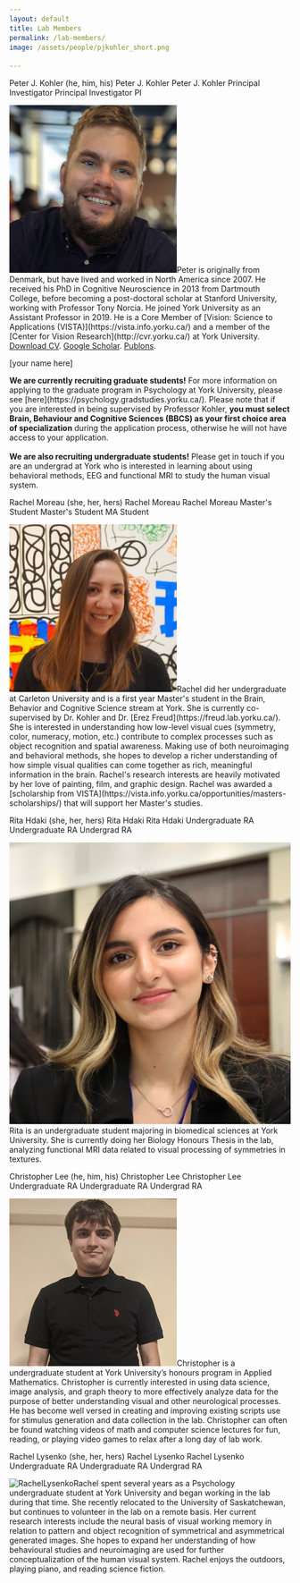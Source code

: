 ```yaml
---
layout: default
title: Lab Members
permalink: /lab-members/
image: /assets/people/pjkohler_short.png

---
```

<a class="box-head">
	<span class="wide alignleft">Peter J. Kohler (he, him, his)</span>
	<span class="mid alignleft">Peter J. Kohler</span>
	<span class="narrow alignleft">Peter J. Kohler</span>
	<span class="wide alignright">Principal Investigator</span>
	<span class="mid alignright">Principal Investigator</span>
	<span class="narrow alignright">PI</span>
</a>
<p class="box-body"><img class="small-round" src="/assets/people/pjkohler_short.png" alt="Peter">Peter is originally from Denmark, but have lived and worked in North America since 2007. He received his PhD in Cognitive Neuroscience in 2013 from Dartmouth College, before becoming a post-doctoral scholar at Stanford University, working with Professor Tony Norcia. He joined York University as an Assistant Professor in 2019. He is a Core Member of [Vision: Science to Applications (VISTA)](https://vista.info.yorku.ca/) and a member of the [Center for Vision Research](http://cvr.yorku.ca/) at York University. <a href="/assets/cv-pjkohler.pdf" target="_blank">Download CV</a>. <a href="https://scholar.google.com/citations?user=kV2t964AAAAJ&amp;hl=en" target="_blank">Google Scholar</a>. <a href="https://publons.com/author/1193872/peter-j-kohler#profile" target="_blank">Publons</a>.
</p>

<a class="box-head">[your name here]</a>
<p class="box-body"> 
<b>We are currently recruiting graduate students!</b> For more information on applying to the graduate program in Psychology at York University, please see [here](https://psychology.gradstudies.yorku.ca/). Please note that if you are interested in being supervised by Professor Kohler, <b>you must select Brain, Behaviour and Cognitive Sciences (BBCS) as your first choice area of specialization</b> during the application process, otherwise he will not have access to your application.<br><br><b>We are also recruiting undergraduate students!</b> Please get in touch if you are an undergrad at York who is interested in learning about using behavioral methods, EEG and functional MRI to study the human visual system.</p>

<a class="box-head">
	<span class="wide alignleft">Rachel Moreau (she, her, hers)</span>
	<span class="mid alignleft">Rachel Moreau</span>
	<span class="narrow alignleft">Rachel Moreau</span>
	<span class="wide alignright">Master's Student</span>
	<span class="mid alignright">Master's Student</span>
	<span class="narrow alignright">MA Student</span>
</a>
<p class="box-body"><img class="small-round" src="/assets/people/rmoreau.png" alt="RachelMoreau">Rachel did her undergraduate at Carleton University and is a first year Master's student in the Brain, Behavior and Cognitive Science stream at York. She is currently co-supervised by Dr. Kohler and Dr. [Erez Freud](https://freud.lab.yorku.ca/). She is interested in understanding how low-level visual cues (symmetry, color, numeracy, motion, etc.) contribute to complex processes such as object recognition and spatial awareness. Making use of both neuroimaging and behavioral methods, she hopes to develop a richer understanding of how simple visual qualities can come together as rich, meaningful information in the brain. Rachel's research interests are heavily motivated by her love of painting, film, and graphic design. Rachel was awarded a [scholarship from VISTA](https://vista.info.yorku.ca/opportunities/masters-scholarships/) that will support her Master's studies. 
</p>

<a class="box-head">
	<span class="wide alignleft">Rita Hdaki (she, her, hers)</span>
	<span class="mid alignleft">Rita Hdaki</span>
	<span class="narrow alignleft">Rita Hdaki</span>
	<span class="wide alignright">Undergraduate RA</span>
	<span class="mid alignright">Undergraduate RA</span>
	<span class="narrow alignright">Undergrad RA</span>
</a>
<p class="box-body"><img class="small-round" src="/assets/people/rhdaki.png" alt="RitaHdaki">Rita is an undergraduate student majoring in biomedical sciences at York University. She is currently doing her Biology Honours Thesis in the lab, analyzing functional MRI data related to visual processing of symmetries in textures.  
</p>

<a class="box-head">
	<span class="wide alignleft">Christopher Lee (he, him, his)</span>
	<span class="mid alignleft">Christopher Lee</span>
	<span class="narrow alignleft">Christopher Lee</span>
	<span class="wide alignright">Undergraduate RA</span>
	<span class="mid alignright">Undergraduate RA</span>
	<span class="narrow alignright">Undergrad RA</span>
</a>
<p class="box-body"><img class="small-round" src="/assets/people/clee.png" alt="ChristopherLee">Christopher is a undergraduate student at York University’s honours program in Applied Mathematics. Christopher is currently interested in using data science, image analysis, and graph theory to more effectively analyze data for the purpose of better understanding visual and other neurological processes. He has become well versed in creating and improving existing scripts use for stimulus generation and data collection in the lab. Christopher can often be found watching videos of math and computer science lectures for fun, reading, or playing video games to relax after a long day of lab work.
</p>

<a class="box-head">
	<span class="wide alignleft">Rachel Lysenko (she, her, hers)</span>
	<span class="mid alignleft">Rachel Lysenko</span>
	<span class="narrow alignleft">Rachel Lysenko</span>
	<span class="wide alignright">Undergraduate RA</span>
	<span class="mid alignright">Undergraduate RA</span>
	<span class="narrow alignright">Undergrad RA</span>
</a>
<p class="box-body"><img class="small-round" src="/assets/people/rlysenko.png" alt="RachelLysenko">Rachel spent several years as a Psychology undergraduate student at York University and began working in the lab during that time. She recently relocated to the University of Saskatchewan, but continues to volunteer in the lab on a remote basis. Her current research interests include the neural basis of visual working memory in relation to pattern and object recognition of symmetrical and asymmetrical generated images. She hopes to expand her understanding of how behavioural studies and neuroimaging are used for further conceptualization of the human visual system. Rachel enjoys the outdoors, playing piano, and reading science fiction.
</p>

<!-- 
<a class="box-head">
	<span class="wide alignleft">Linda Godley (she, her, hers)</span>
	<span class="mid alignleft">Linda Godley</span>
	<span class="narrow alignleft">Linda Godley</span>
	<span class="wide alignright">Undergraduate RA</span>
	<span class="mid alignright">Undergraduate RA</span>
	<span class="narrow alignright">Undergrad RA</span>
</a>
<p class="box-body"><img class="small-round" src="/assets/people/lgodley.png" alt="LindaGodley">Linda is in her third year of undergraduate studies in the specialized honours Cognitive Science program at York University, with a special interest in Psychology. She is interested in examining and better understanding the visual system of the brain through fMRI technology, how it processes different types of visual inputs, and the neural architectures underlying these processes. In her free time, Linda enjoys writing, practicing calligraphy, and playing her ukulele. 
</p>
<a class="box-head">
	<span class="wide alignleft">Andreja Stajduhar (she, her, hers)</span>
	<span class="mid alignleft">Andreja Stajduhar</span>
	<span class="narrow alignleft">Andreja Stajduhar</span>
	<span class="wide alignright">Undergraduate RA</span>
	<span class="mid alignright">Undergraduate RA</span>
	<span class="narrow alignright">Undergrad RA</span>
</a>
<p class="box-body"><img class="small-round" src="/assets/people/astajduhar.png" alt="AndrejaStajduhar">Andreja is a fourth-year undergraduate student at York University’s specialized honours program in Psychology. Her current research interests includes using fMRI technology to explore shape sensitivity in the dorsal and ventral visual streams, as well as exploring how object symmetry is represented in the brain. Andreja has become an expert in collecting behavioral data that can supplement our experiments in the lab. When she is not doing science, she enjoys baking, cooking, and catching up on tv shows! 
</p> 
-->



